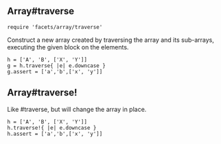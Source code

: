 ## Array#traverse

    require 'facets/array/traverse'
    
Construct a new array created by traversing the array and its sub-arrays,
executing the given block on the elements.

    h = ['A', 'B', ['X', 'Y']]
    g = h.traverse{ |e| e.downcase }
    g.assert = ['a','b',['x', 'y']]
    
## Array#traverse!

Like #traverse, but will change the array in place.

    h = ['A', 'B', ['X', 'Y']]
    h.traverse!{ |e| e.downcase }
    h.assert = ['a','b',['x', 'y']]

        
